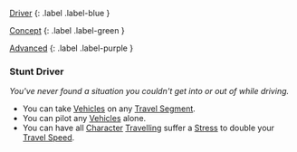 
[Driver](Game/Character-Development#Driver)
{: .label .label-blue }

[Concept](Game/Character-Development#Concept)
{: .label .label-green }

[Advanced](Game/Character-Development#Advanced)
{: .label .label-purple }
### Stunt Driver
*You've never found a situation you couldn't get into or out of while driving.*
* You can take [Vehicles](Game/Assets#Vehicles) on any [Travel Segment](Game/Telling-The-Story#Travel%20Segment).
* You can pilot any [Vehicles](Game/Assets#Vehicles) alone.
* You can have all [Character](Game/Core/Terminology.md#Character) [Travelling](Game/Telling-The-Story.md#Travelling) suffer a [Stress](Game/Core/Blocks/Stress.md) to double your [Travel Speed](Game/Telling-The-Story.md#Travel%20Speed).